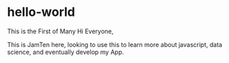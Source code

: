 # hello-world
This is the First of Many
Hi Everyone,

This is JamTen here, looking to use this to learn more about javascript, data science, and eventually develop my App.
